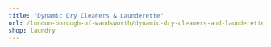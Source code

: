 ```yaml
---
title: "Dynamic Dry Cleaners & Launderette"
url: /london-borough-of-wandsworth/dynamic-dry-cleaners-and-launderette/
shop: laundry
---
```

